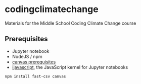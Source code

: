 # codingclimatechange
Materials for the Middle School Coding Climate Change course 

## Prerequisites

- Jupyter notebook
- NodeJS / npm
- <a href='https://github.com/Automattic/node-canvas/tree/v1.x#installation'>canvas prerequisites</a>
- <a href='https://github.com/n-riesco/ijavascript'>ijavascript</a>, the JavaScript kernel for Jupyter notebooks

```npm install fast-csv canvas```
